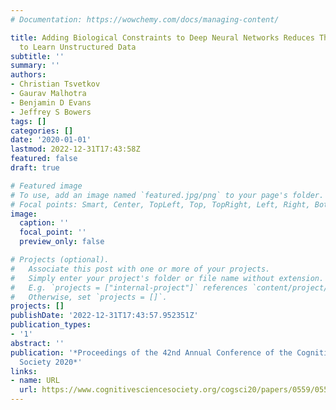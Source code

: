 ```yaml
---
# Documentation: https://wowchemy.com/docs/managing-content/

title: Adding Biological Constraints to Deep Neural Networks Reduces Their Capacity
  to Learn Unstructured Data
subtitle: ''
summary: ''
authors:
- Christian Tsvetkov
- Gaurav Malhotra
- Benjamin D Evans
- Jeffrey S Bowers
tags: []
categories: []
date: '2020-01-01'
lastmod: 2022-12-31T17:43:58Z
featured: false
draft: true

# Featured image
# To use, add an image named `featured.jpg/png` to your page's folder.
# Focal points: Smart, Center, TopLeft, Top, TopRight, Left, Right, BottomLeft, Bottom, BottomRight.
image:
  caption: ''
  focal_point: ''
  preview_only: false

# Projects (optional).
#   Associate this post with one or more of your projects.
#   Simply enter your project's folder or file name without extension.
#   E.g. `projects = ["internal-project"]` references `content/project/deep-learning/index.md`.
#   Otherwise, set `projects = []`.
projects: []
publishDate: '2022-12-31T17:43:57.952351Z'
publication_types:
- '1'
abstract: ''
publication: '*Proceedings of the 42nd Annual Conference of the Cognitive Science
  Society 2020*'
links:
- name: URL
  url: https://www.cognitivesciencesociety.org/cogsci20/papers/0559/0559.pdf
---
```

